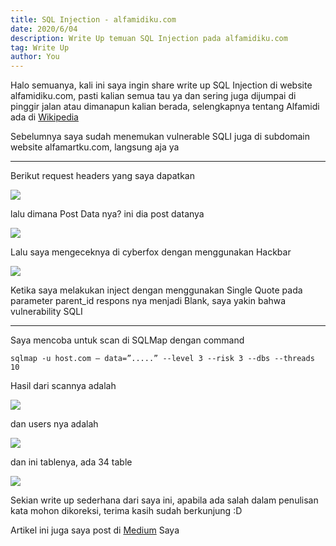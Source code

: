 ```yaml
---
title: SQL Injection - alfamidiku.com
date: 2020/6/04
description: Write Up temuan SQL Injection pada alfamidiku.com
tag: Write Up
author: You
---
```


Halo semuanya, kali ini saya ingin share write up SQL Injection di website alfamidiku.com, pasti kalian semua tau ya dan sering juga dijumpai di pinggir jalan atau dimanapun kalian berada, selengkapnya tentang Alfamidi ada di [Wikipedia](https://id.wikipedia.org/wiki/Alfamidi)

Sebelumnya saya sudah menemukan vulnerable SQLI juga di subdomain website alfamartku.com, langsung aja ya

___

Berikut request headers yang saya dapatkan

![](https://miro.medium.com/max/581/1*5JCyS12vIZt5pOp2HUnqnA.jpeg)

lalu dimana Post Data nya? ini dia post datanya

![](https://miro.medium.com/max/464/1*wXvB-hpcwG6z0oL40BbqMA.jpeg)

Lalu saya mengeceknya di cyberfox dengan menggunakan Hackbar

![](https://miro.medium.com/max/2400/1*cxISaxa7pN_9LFTDnLpg5Q.jpeg)

Ketika saya melakukan inject dengan menggunakan Single Quote pada parameter parent_id respons nya menjadi Blank, saya yakin bahwa vulnerability SQLI

___

Saya mencoba untuk scan di SQLMap dengan command

```
sqlmap -u host.com — data=”.....” --level 3 --risk 3 --dbs --threads 10
```

Hasil dari scannya adalah

![](https://miro.medium.com/max/2400/1*54ct4GD9pEnQxFR-3VAt-g.jpeg)

dan users nya adalah

![](https://miro.medium.com/max/421/1*S6R2mfzS1Nq91N9zfSbVqw.jpeg)

dan ini tablenya, ada 34 table

![](https://miro.medium.com/max/24000/1*-VGKCREDS_UWuRDM96lHWw.jpeg)

Sekian write up sederhana dari saya ini, apabila ada salah dalam penulisan kata mohon dikoreksi, terima kasih sudah berkunjung :D

Artikel ini juga saya post di [Medium](https://medium.com/@dandyrafliansyah) Saya